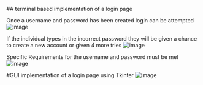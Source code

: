 #A terminal based implementation of a login page

Once a username and password has been created login can be attempted
![image](https://user-images.githubusercontent.com/59357147/188560989-c6d802e4-2fe8-4b2d-97e8-55612966d796.png)

If the individual types in the incorrect password they will be given a chance to create a new account or given 4 more tries
![image](https://user-images.githubusercontent.com/59357147/188561303-64d871f4-4944-4b88-a34c-40b9007676d1.png)

Specific Requirements for the username and password must be met
![image](https://user-images.githubusercontent.com/59357147/188561514-218dea37-b30c-4cc5-8a3d-5b3576188f3b.png)

#GUI implementation of a login page using Tkinter
![image](https://user-images.githubusercontent.com/59357147/188563460-ba309fdc-893d-4ac8-a633-e5c616d66254.png)
